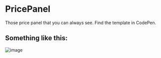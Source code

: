 # PricePanel
Those price panel that you can always see. Find the template in CodePen.

## Something like this:
![image](https://user-images.githubusercontent.com/32544961/123547836-ea122780-d73c-11eb-8f93-6ae2d0011b36.png)
